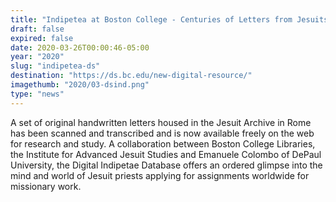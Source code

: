 ```yaml
---
title: "Indipetea at Boston College - Centuries of Letters from Jesuits Now Online"
draft: false
expired: false
date: 2020-03-26T00:00:46-05:00
year: "2020"
slug: "indipetea-ds"
destination: "https://ds.bc.edu/new-digital-resource/"
imagethumb: "2020/03-dsind.png"
type: "news"
---
```


A set of original handwritten letters housed in the Jesuit Archive in Rome has been scanned and transcribed and is now available freely on the web for research and study. A collaboration between Boston College Libraries, the Institute for Advanced Jesuit Studies and Emanuele Colombo of DePaul University, the Digital Indipetae Database offers an ordered glimpse into the mind and world of Jesuit priests applying for assignments worldwide for missionary work.